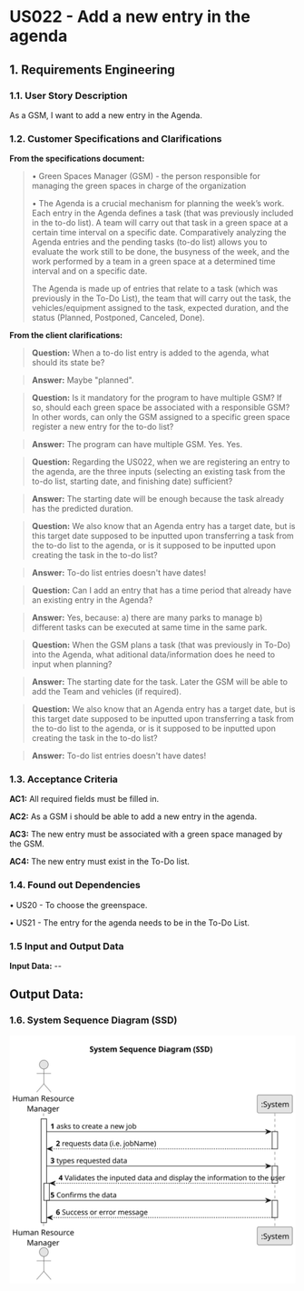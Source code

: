 # US022 - Add a new entry in the agenda


## 1. Requirements Engineering

### 1.1. User Story Description

As a GSM, I want to add a new entry in the Agenda.

### 1.2. Customer Specifications and Clarifications 

**From the specifications document:**

>	• Green Spaces Manager (GSM) - the person responsible for managing
the green spaces in charge of the organization
> 
> • The Agenda is a crucial mechanism for planning the week’s work. Each entry
in the Agenda defines a task (that was previously included in the to-do list).
A team will carry out that task in a green space at a certain time interval
on a specific date. Comparatively analyzing the Agenda entries and the
pending tasks (to-do list) allows you to evaluate the work still to be done,
the busyness of the week, and the work performed by a team in a green space
at a determined time interval and on a specific date.
> 
> The Agenda is made
up of entries that relate to a task (which was previously in the To-Do List),
the team that will carry out the task, the vehicles/equipment assigned to
the task, expected duration, and the status (Planned, Postponed, Canceled,
Done).


**From the client clarifications:**

> **Question:**
> When a to-do list entry is added to the agenda, what should its state be?


> **Answer:**
Maybe "planned".


> **Question:**
Is it mandatory for the program to have multiple GSM? If so, should each green space be associated with a responsible GSM? In other words, can only the GSM assigned to a specific green space register a new entry for the to-do list?



> **Answer:**
The program can have multiple GSM.
Yes.
Yes.
>

> **Question:**
Regarding the US022, when we are registering an entry to the agenda, are the three inputs (selecting an existing task from the to-do list, starting date, and finishing date) sufficient?
> 

> **Answer:** The starting date will be enough because the task already has the predicted duration.
>

> **Question:**
We also know that an Agenda entry has a target date, but is this target date supposed to be inputted upon transferring a task from the to-do list to the agenda, or is it supposed to be inputted upon creating the task in the to-do list?

> **Answer:**
To-do list entries doesn't have dates!

> **Question:** Can I add an entry that has a time period that already have an existing entry in the Agenda?

> **Answer:** Yes, because:
a) there are many parks to manage
b) different tasks can be executed at same time in the same park.

> **Question:**
When the GSM plans a task (that was previously in To-Do) into the Agenda, what aditional data/information does he need to input when planning?

> **Answer:**
The starting date for the task.
Later the GSM will be able to add the Team and vehicles (if required).


> **Question:**
We also know that an Agenda entry has a target date, but is this target date supposed to be inputted upon transferring a task from the to-do list to the agenda, or is it supposed to be inputted upon creating the task in the to-do list?

> **Answer:**
To-do list entries doesn't have dates!

### 1.3. Acceptance Criteria

 **AC1:** All required fields must be filled in.

 **AC2:** As a GSM i should be able to add a new entry in the agenda.

 **AC3:** The new entry must be associated with a green space managed by the GSM.

 **AC4:** The new entry must exist in the To-Do list.

### 1.4. Found out Dependencies

• US20 - To choose the greenspace.

• US21 - The entry for the agenda needs to be in the To-Do List.

### 1.5 Input and Output Data

**Input Data:**
     --

**Output Data:**
--

### 1.6. System Sequence Diagram (SSD)


![System Sequence Diagram - Alternative One](svg/us002-system-sequence-diagram.svg)




